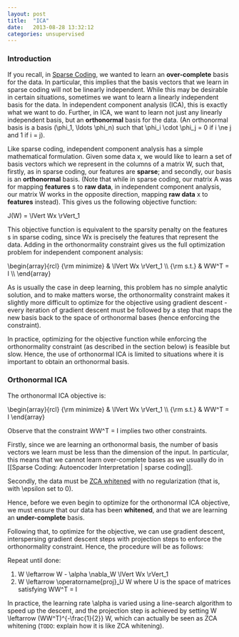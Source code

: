 ```yaml
---
layout: post
title:  "ICA"
date:   2013-08-28 13:32:12
categories: unsupervised
---
```

### Introduction ###

If you recall, in [Sparse Coding]({{site.baseurl}}/unsupervised/SparseCoding), we wanted to learn an **over-complete** basis for the data. In particular, this implies that the basis vectors that we learn in sparse coding will not be linearly independent. While this may be desirable in certain situations, sometimes we want to learn a linearly independent basis for the data. In independent component analysis (ICA), this is exactly what we want to do. Further, in ICA, we want to learn not just any linearly independent basis, but an **orthonormal** basis for the data. (An orthonormal basis is a basis <m>(\phi_1, \ldots \phi_n)</m> such that <m>\phi_i \cdot \phi_j = 0</m> if <m>i \ne j</m> and <m>1</m> if <m>i = j</m>).

Like sparse coding, independent component analysis has a simple mathematical formulation. Given some data <m>x</m>, we would like to learn a set of basis vectors which we represent in the columns of a matrix <m>W</m>, such that, firstly, as in sparse coding, our features are **sparse**; and secondly, our basis is an **orthonormal** basis. (Note that while in sparse coding, our matrix <m>A</m> was for mapping **features** <m>s</m> to **raw data**, in independent component analysis, our matrix <m>W</m> works in the opposite direction, mapping **raw data** <m>x</m> to **features** instead). This gives us the following objective function:

<m>
J(W) = \lVert Wx \rVert_1 
</m>

This objective function is equivalent to the sparsity penalty on the features <m>s</m> in sparse coding, since <m>Wx</m> is precisely the features that represent the data. Adding in the orthonormality constraint gives us the full optimization problem for independent component analysis:

<m>
\begin{array}{rcl}
     {\rm minimize} &amp; \lVert Wx \rVert_1  \\
     {\rm s.t.}     &amp; WW^T = I \\
\end{array} 
</m>

As is usually the case in deep learning, this problem has no simple analytic solution, and to make matters worse, the orthonormality constraint makes it slightly more difficult to optimize for the objective using gradient descent - every iteration of gradient descent must be followed by a step that maps the new basis back to the space of orthonormal bases (hence enforcing the constraint). 

In practice, optimizing for the objective function while enforcing the orthonormality constraint (as described in the section below) is feasible but slow. Hence, the use of orthonormal ICA is limited to situations where it is important to obtain an orthonormal basis.

### Orthonormal ICA ###

The orthonormal ICA objective is:

<m>
\begin{array}{rcl}
     {\rm minimize} &amp; \lVert Wx \rVert_1  \\
     {\rm s.t.}     &amp; WW^T = I
\end{array} 
</m>

Observe that the constraint <m>WW^T = I</m> implies two other constraints. 

Firstly, since we are learning an orthonormal basis, the number of basis vectors we learn must be less than the dimension of the input. In particular, this means that we cannot learn over-complete bases as we usually do in [[Sparse Coding: Autoencoder Interpretation | sparse coding]]. 

Secondly, the data must be [ZCA whitened]({{site.baseurl}}/unsupervised/PCAWhitening) with no regularization (that is, with <m>\epsilon</m> set to 0).
 
Hence, before we even begin to optimize for the orthonormal ICA objective, we must ensure that our data has been **whitened**, and that we are learning an **under-complete** basis. 

Following that, to optimize for the objective, we can use gradient descent, interspersing gradient descent steps with projection steps to enforce the orthonormality constraint. Hence, the procedure will be as follows:

Repeat until done:

<ol>
<li><m>W \leftarrow W - \alpha \nabla_W \lVert Wx \rVert_1</m></li>
<li><m>W \leftarrow \operatorname{proj}_U W</m> where <m>U</m> is the space of matrices satisfying <m>WW^T = I</m></li>
</ol>

In practice, the learning rate <m>\alpha</m> is varied using a line-search algorithm to speed up the descent, and the projection step is achieved by setting <m>W \leftarrow (WW^T)^{-\frac{1}{2}} W</m>, which can actually be seen as ZCA whitening (`TODO`: explain how it is like ZCA whitening).

